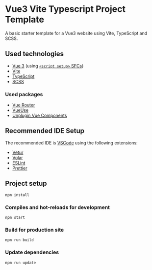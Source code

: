 # Vue3 Vite Typescript Project Template

A basic starter template for a Vue3 website using Vite, TypeScript and SCSS.

## Used technologies

- [Vue 3](https://vuejs.org/) (using [`<script setup>` SFCs](https://vuejs.org/api/sfc-script-setup.html))
- [Vite](https://vitejs.dev/)
- [TypeScript](https://www.typescriptlang.org/)
- [SCSS](https://sass-lang.com/)

### Used packages

- [Vue Router](https://router.vuejs.org/)
- [VueUse](https://vueuse.org/)
- [Unplugin Vue Components](https://www.npmjs.com/package/unplugin-vue-components)

## Recommended IDE Setup

The recommended IDE is [VSCode](https://code.visualstudio.com/) using the following extensions:
- [Vetur](https://marketplace.visualstudio.com/items?itemName=octref.vetur)
- [Volar](https://marketplace.visualstudio.com/items?itemName=vue.volar)
- [ESLint](https://marketplace.visualstudio.com/items?itemName=dbaeumer.vscode-eslint)
- [Prettier](https://marketplace.visualstudio.com/items?itemName=esbenp.prettier-vscode)

## Project setup

```
npm install
```

### Compiles and hot-reloads for development

```
npm start
```

### Build for production site

```
npm run build
```

### Update dependencies

```
npm run update
```
